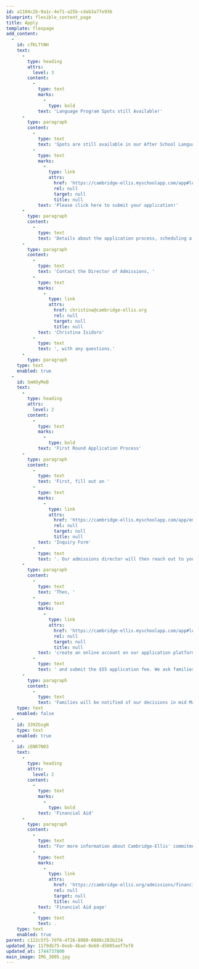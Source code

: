 ```yaml
---
id: a1104c2b-9a1c-4e71-a25b-cdab3a77e936
blueprint: flexible_content_page
title: Apply
template: flexpage
add_content:
  -
    id: cfKLTtNH
    text:
      -
        type: heading
        attrs:
          level: 3
        content:
          -
            type: text
            marks:
              -
                type: bold
            text: 'Language Program Spots still Available!'
      -
        type: paragraph
        content:
          -
            type: text
            text: 'Spots are still available in our After School Language Immersion Program for the 2025-26 School Year. '
          -
            type: text
            marks:
              -
                type: link
                attrs:
                  href: 'https://cambridge-ellis.myschoolapp.com/app#login/apply'
                  rel: null
                  target: null
                  title: null
            text: 'Please click here to submit your application!'
      -
        type: paragraph
        content:
          -
            type: text
            text: 'Details about the application process, scheduling a school visit, and timeline will be emailed to you directly after submission of your application.'
      -
        type: paragraph
        content:
          -
            type: text
            text: 'Contact the Director of Admissions, '
          -
            type: text
            marks:
              -
                type: link
                attrs:
                  href: christina@cambridge-ellis.org
                  rel: null
                  target: null
                  title: null
            text: 'Christina Isidoro'
          -
            type: text
            text: ', with any questions.'
      -
        type: paragraph
    type: text
    enabled: true
  -
    id: SmHOyMeB
    text:
      -
        type: heading
        attrs:
          level: 2
        content:
          -
            type: text
            marks:
              -
                type: bold
            text: 'First Round Application Process'
      -
        type: paragraph
        content:
          -
            type: text
            text: 'First, fill out an '
          -
            type: text
            marks:
              -
                type: link
                attrs:
                  href: 'https://cambridge-ellis.myschoolapp.com/app/embed#inquiry/40349'
                  rel: null
                  target: null
                  title: null
            text: 'Inquiry Form'
          -
            type: text
            text: '. Our admissions director will then reach out to you to set up a tour and meeting (adults only) with our Director and/or Assistant Director.'
      -
        type: paragraph
        content:
          -
            type: text
            text: 'Then, '
          -
            type: text
            marks:
              -
                type: link
                attrs:
                  href: 'https://cambridge-ellis.myschoolapp.com/app#login/apply'
                  rel: null
                  target: null
                  title: null
            text: 'create an online account on our application platform'
          -
            type: text
            text: ' and submit the $55 application fee. We ask families to submit their applications before the day of their tour.'
      -
        type: paragraph
        content:
          -
            type: text
            text: 'Families will be notified of our decisions in mid March. A signed contract, accompanied by an enrollment deposit, ensures a child’s placement for the fall. When the number of applicants exceeds the number of spaces, waitlist notifications will be sent, and families will be called from the waitlist as spots become available. Current and alumni families as well as children of staff are given enrollment priority.'
    type: text
    enabled: false
  -
    id: 339ZGsgN
    type: text
    enabled: true
  -
    id: iENR7N03
    text:
      -
        type: heading
        attrs:
          level: 2
        content:
          -
            type: text
            marks:
              -
                type: bold
            text: 'Financial Aid'
      -
        type: paragraph
        content:
          -
            type: text
            text: "For more information about Cambridge-Ellis' commitment to providing financial aid and the application process, visit our "
          -
            type: text
            marks:
              -
                type: link
                attrs:
                  href: 'https://cambridge-ellis.org/admissions/financial-aid'
                  rel: null
                  target: null
                  title: null
            text: 'Financial Aid page'
          -
            type: text
            text: .
    type: text
    enabled: true
parent: c122c5f5-7df6-4f26-8080-0888c282b224
updated_by: 1179db75-8eeb-4bad-8e60-d5005aef7ef8
updated_at: 1744737800
main_image: IMG_3005.jpg
---
```

